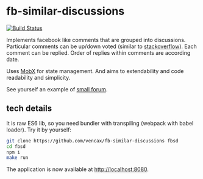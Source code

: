 # fb-similar-discussions

[![Build Status](https://travis-ci.org/vencax/fb-similar-discussions.svg)](https://travis-ci.org/vencax/fb-similar-discussions)

Implements facebook like comments that are grouped into discussions.
Particular comments can be up/down voted (similar to [stackoverflow](http://stackoverflow.com/)).
Each comment can be replied. Order of replies within comments are according date.

Uses [MobX](https://mobxjs.github.io/mobx/) for state management.
And aims to extendability and code readability and simplicity.

See yourself an example of [small forum](examples/forum/).

## tech details

It is raw ES6 lib, so you need bundler with transpiling (webpack with babel loader).
Try it by yourself:

```sh
git clone https://github.com/vencax/fb-similar-discussions fbsd
cd fbsd
npm i
make run
```

The application is now available at [http://localhost:8080](http://localhost:8080).
